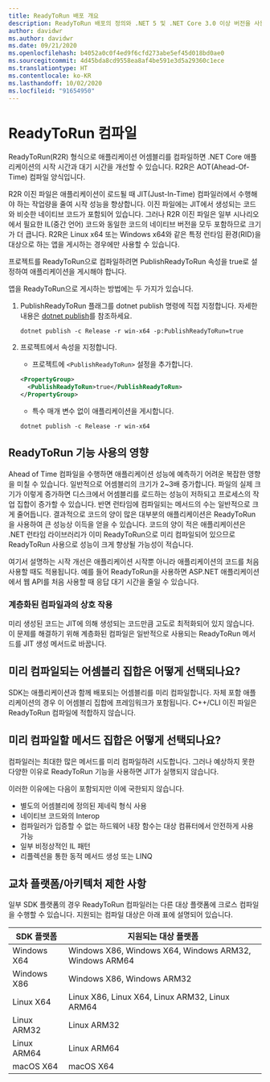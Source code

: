 ```yaml
---
title: ReadyToRun 배포 개요
description: ReadyToRun 배포의 정의와 .NET 5 및 .NET Core 3.0 이상 버전을 사용하여 앱을 게시하는 과정에서 사용을 고려해야 하는 이유를 알아봅니다.
author: davidwr
ms.author: davidwr
ms.date: 09/21/2020
ms.openlocfilehash: b4052a0c0f4ed9f6cfd273abe5ef45d018bd0ae0
ms.sourcegitcommit: 4d45bda8cd9558ea8af4be591e3d5a29360c1ece
ms.translationtype: HT
ms.contentlocale: ko-KR
ms.lasthandoff: 10/02/2020
ms.locfileid: "91654950"
---
```

# <a name="readytorun-compilation"></a>ReadyToRun 컴파일

ReadyToRun(R2R) 형식으로 애플리케이션 어셈블리를 컴파일하면 .NET Core 애플리케이션의 시작 시간과 대기 시간을 개선할 수 있습니다. R2R은 AOT(Ahead-Of-Time) 컴파일 양식입니다.

R2R 이진 파일은 애플리케이션이 로드될 때 JIT(Just-In-Time) 컴파일러에서 수행해야 하는 작업량을 줄여 시작 성능을 향상합니다. 이진 파일에는 JIT에서 생성되는 코드와 비슷한 네이티브 코드가 포함되어 있습니다. 그러나 R2R 이진 파일은 일부 시나리오에서 필요한 IL(중간 언어) 코드와 동일한 코드의 네이티브 버전을 모두 포함하므로 크기가 더 큽니다. R2R은 Linux x64 또는 Windows x64와 같은 특정 런타임 환경(RID)을 대상으로 하는 앱을 게시하는 경우에만 사용할 수 있습니다.

프로젝트를 ReadyToRun으로 컴파일하려면 PublishReadyToRun 속성을 true로 설정하여 애플리케이션을 게시해야 합니다.

앱을 ReadyToRun으로 게시하는 방법에는 두 가지가 있습니다.

01. PublishReadyToRun 플래그를 dotnet publish 명령에 직접 지정합니다. 자세한 내용은 [dotnet publish](../tools/dotnet-publish.md)를 참조하세요.

    ```dotnetcli
    dotnet publish -c Release -r win-x64 -p:PublishReadyToRun=true
    ```

02. 프로젝트에서 속성을 지정합니다.

    - 프로젝트에 `<PublishReadyToRun>` 설정을 추가합니다.

    ```xml
    <PropertyGroup>
      <PublishReadyToRun>true</PublishReadyToRun>
    </PropertyGroup>
    ```

    - 특수 매개 변수 없이 애플리케이션을 게시합니다.

    ```dotnetcli
    dotnet publish -c Release -r win-x64
    ```

## <a name="impact-of-using-the-readytorun-feature"></a>ReadyToRun 기능 사용의 영향

Ahead of Time 컴파일을 수행하면 애플리케이션 성능에 예측하기 어려운 복잡한 영향을 미칠 수 있습니다. 일반적으로 어셈블리의 크기가 2~3배 증가합니다. 파일의 실제 크기가 이렇게 증가하면 디스크에서 어셈블리를 로드하는 성능이 저하되고 프로세스의 작업 집합이 증가할 수 있습니다. 반면 런타임에 컴파일되는 메서드의 수는 일반적으로 크게 줄어듭니다. 결과적으로 코드의 양이 많은 대부분의 애플리케이션은 ReadyToRun을 사용하여 큰 성능상 이득을 얻을 수 있습니다. 코드의 양이 적은 애플리케이션은 .NET 런타임 라이브러리가 이미 ReadyToRun으로 미리 컴파일되어 있으므로 ReadyToRun 사용으로 성능이 크게 향상될 가능성이 적습니다.

여기서 설명하는 시작 개선은 애플리케이션 시작뿐 아니라 애플리케이션의 코드를 처음 사용할 때도 적용됩니다. 예를 들어 ReadyToRun을 사용하면 ASP.NET 애플리케이션에서 웹 API를 처음 사용할 때 응답 대기 시간을 줄일 수 있습니다.

### <a name="interaction-with-tiered-compilation"></a>계층화된 컴파일과의 상호 작용

미리 생성된 코드는 JIT에 의해 생성되는 코드만큼 고도로 최적화되어 있지 않습니다. 이 문제를 해결하기 위해 계층화된 컴파일은 일반적으로 사용되는 ReadyToRun 메서드를 JIT 생성 메서드로 바꿉니다.

## <a name="how-is-the-set-of-precompiled-assemblies-chosen"></a>미리 컴파일되는 어셈블리 집합은 어떻게 선택되나요?

SDK는 애플리케이션과 함께 배포되는 어셈블리를 미리 컴파일합니다. 자체 포함 애플리케이션의 경우 이 어셈블리 집합에 프레임워크가 포함됩니다. C++/CLI 이진 파일은 ReadyToRun 컴파일에 적합하지 않습니다.

## <a name="how-is-the-set-of-methods-to-precompile-chosen"></a>미리 컴파일할 메서드 집합은 어떻게 선택되나요?

컴파일러는 최대한 많은 메서드를 미리 컴파일하려 시도합니다. 그러나 예상하지 못한 다양한 이유로 ReadyToRun 기능을 사용하면 JIT가 실행되지 않습니다.

이러한 이유에는 다음이 포함되지만 이에 국한되지 않습니다.

- 별도의 어셈블리에 정의된 제네릭 형식 사용
- 네이티브 코드와의 Interop
- 컴파일러가 입증할 수 없는 하드웨어 내장 함수는 대상 컴퓨터에서 안전하게 사용 가능
- 일부 비정상적인 IL 패턴
- 리플렉션을 통한 동적 메서드 생성 또는 LINQ

## <a name="cross-platformarchitecture-restrictions"></a>교차 플랫폼/아키텍처 제한 사항

일부 SDK 플랫폼의 경우 ReadyToRun 컴파일러는 다른 대상 플랫폼에 크로스 컴파일을 수행할 수 있습니다. 지원되는 컴파일 대상은 아래 표에 설명되어 있습니다.

| SDK 플랫폼 | 지원되는 대상 플랫폼 |
| ------------ | --------------------------- |
| Windows X64  | Windows X86, Windows X64, Windows ARM32, Windows ARM64 |
| Windows X86  | Windows X86, Windows ARM32 |
| Linux X64    | Linux X86, Linux X64, Linux ARM32, Linux ARM64 |
| Linux ARM32  | Linux ARM32 |
| Linux ARM64  | Linux ARM64 |
| macOS X64    | macOS X64 |
